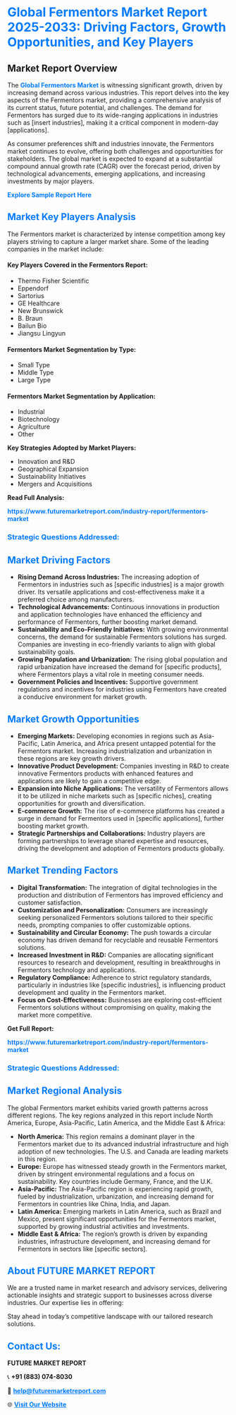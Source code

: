 <h1 style="color: #007BFF;">Global Fermentors Market Report 2025-2033: Driving Factors, Growth Opportunities, and Key Players</h1>

<section id="overview">
<h2>Market Report Overview</h2>
<p>The <a href="https://www.futuremarketreport.com/industry-report/fermentors-market" style="color: #007BFF; text-decoration: none;"><strong>Global Fermentors Market</strong></a> is witnessing significant growth, driven by increasing demand across various industries. This report delves into the key aspects of the Fermentors market, providing a comprehensive analysis of its current status, future potential, and challenges. The demand for Fermentors has surged due to its wide-ranging applications in industries such as [insert industries], making it a critical component in modern-day [applications].</p>
<p>As consumer preferences shift and industries innovate, the Fermentors market continues to evolve, offering both challenges and opportunities for stakeholders. The global market is expected to expand at a substantial compound annual growth rate (CAGR) over the forecast period, driven by technological advancements, emerging applications, and increasing investments by major players.</p>
</section>

<section id="overview">
<p><a href="https://www.futuremarketreport.com/request-sample/reportId=40842" style="color: #007BFF; text-decoration: none;"><strong>Explore Sample Report Here</strong></a></p>
</section>

<section id="key-players">
<h2 style="color: #007BFF;">Market Key Players Analysis</h2>
<p>The Fermentors market is characterized by intense competition among key players striving to capture a larger market share. Some of the leading companies in the market include:</p>
<h4>Key Players Covered in the Fermentors Report:</h4>
<ul><li>Thermo Fisher Scientific</li><li>Eppendorf</li><li>Sartorius</li><li>GE Healthcare</li><li>New Brunswick</li><li>B. Braun</li><li>Bailun Bio</li><li>Jiangsu Lingyun</li></ul>
<h4>Fermentors Market Segmentation by Type:</h4>
<ul><li>Small Type</li><li>Middle Type</li><li>Large Type</li></ul>

<h4>Fermentors Market Segmentation by Application:</h4>
<ul><li>Industrial</li><li>Biotechnology</li><li>Agriculture</li><li>Other</li></ul>
<p><strong>Key Strategies Adopted by Market Players:</strong></p>
<ul>
<li>Innovation and R&D</li>
<li>Geographical Expansion</li>
<li>Sustainability Initiatives</li>
<li>Mergers and Acquisitions</li>
</ul>
</section>

<section>
<p><strong>Read Full Analysis: </strong></p><a href="https://www.futuremarketreport.com/industry-report/fermentors-market" style="color: #007BFF; text-decoration: none;"><strong>https://www.futuremarketreport.com/industry-report/fermentors-market</strong></a>
<h3 style="color: #007BFF;">Strategic Questions Addressed:</h3>
</section>

<section id="driving-factors">
<h2 style="color: #007BFF;">Market Driving Factors</h2>
<ul>
<li><strong>Rising Demand Across Industries:</strong> The increasing adoption of Fermentors in industries such as [specific industries] is a major growth driver. Its versatile applications and cost-effectiveness make it a preferred choice among manufacturers.</li>
<li><strong>Technological Advancements:</strong> Continuous innovations in production and application technologies have enhanced the efficiency and performance of Fermentors, further boosting market demand.</li>
<li><strong>Sustainability and Eco-Friendly Initiatives:</strong> With growing environmental concerns, the demand for sustainable Fermentors solutions has surged. Companies are investing in eco-friendly variants to align with global sustainability goals.</li>
<li><strong>Growing Population and Urbanization:</strong> The rising global population and rapid urbanization have increased the demand for [specific products], where Fermentors plays a vital role in meeting consumer needs.</li>
<li><strong>Government Policies and Incentives:</strong> Supportive government regulations and incentives for industries using Fermentors have created a conducive environment for market growth.</li>
</ul>
</section>

<section id="growth-opportunities">
<h2 style="color: #007BFF;">Market Growth Opportunities</h2>
<ul>
<li><strong>Emerging Markets:</strong> Developing economies in regions such as Asia-Pacific, Latin America, and Africa present untapped potential for the Fermentors market. Increasing industrialization and urbanization in these regions are key growth drivers.</li>
<li><strong>Innovative Product Development:</strong> Companies investing in R&D to create innovative Fermentors products with enhanced features and applications are likely to gain a competitive edge.</li>
<li><strong>Expansion into Niche Applications:</strong> The versatility of Fermentors allows it to be utilized in niche markets such as [specific niches], creating opportunities for growth and diversification.</li>
<li><strong>E-commerce Growth:</strong> The rise of e-commerce platforms has created a surge in demand for Fermentors used in [specific applications], further boosting market growth.</li>
<li><strong>Strategic Partnerships and Collaborations:</strong> Industry players are forming partnerships to leverage shared expertise and resources, driving the development and adoption of Fermentors products globally.</li>
</ul>
</section>

<section id="trending-factors">
<h2 style="color: #007BFF;">Market Trending Factors</h2>
<ul>
<li><strong>Digital Transformation:</strong> The integration of digital technologies in the production and distribution of Fermentors has improved efficiency and customer satisfaction.</li>
<li><strong>Customization and Personalization:</strong> Consumers are increasingly seeking personalized Fermentors solutions tailored to their specific needs, prompting companies to offer customizable options.</li>
<li><strong>Sustainability and Circular Economy:</strong> The push towards a circular economy has driven demand for recyclable and reusable Fermentors solutions.</li>
<li><strong>Increased Investment in R&D:</strong> Companies are allocating significant resources to research and development, resulting in breakthroughs in Fermentors technology and applications.</li>
<li><strong>Regulatory Compliance:</strong> Adherence to strict regulatory standards, particularly in industries like [specific industries], is influencing product development and quality in the Fermentors market.</li>
<li><strong>Focus on Cost-Effectiveness:</strong> Businesses are exploring cost-efficient Fermentors solutions without compromising on quality, making the market more competitive.</li>
</ul>
</section>

<section>
<p><strong>Get Full Report: </strong></p><a href="https://www.futuremarketreport.com/industry-report/fermentors-market" style="color: #007BFF; text-decoration: none;"><strong>https://www.futuremarketreport.com/industry-report/fermentors-market</strong></a>
<h3 style="color: #007BFF;">Strategic Questions Addressed:</h3>
</section>


<section id="regional-analysis">
<h2 style="color: #007BFF;">Market Regional Analysis</h2>
<p>The global Fermentors market exhibits varied growth patterns across different regions. The key regions analyzed in this report include North America, Europe, Asia-Pacific, Latin America, and the Middle East & Africa:</p>
<ul>
<li><strong>North America:</strong> This region remains a dominant player in the Fermentors market due to its advanced industrial infrastructure and high adoption of new technologies. The U.S. and Canada are leading markets in this region.</li>
<li><strong>Europe:</strong> Europe has witnessed steady growth in the Fermentors market, driven by stringent environmental regulations and a focus on sustainability. Key countries include Germany, France, and the U.K.</li>
<li><strong>Asia-Pacific:</strong> The Asia-Pacific region is experiencing rapid growth, fueled by industrialization, urbanization, and increasing demand for Fermentors in countries like China, India, and Japan.</li>
<li><strong>Latin America:</strong> Emerging markets in Latin America, such as Brazil and Mexico, present significant opportunities for the Fermentors market, supported by growing industrial activities and investments.</li>
<li><strong>Middle East & Africa:</strong> The region’s growth is driven by expanding industries, infrastructure development, and increasing demand for Fermentors in sectors like [specific sectors].</li>
</ul>
</section>

<footer>
<h2 style="color: #007BFF;">About FUTURE MARKET REPORT</h2>
<p>We are a trusted name in market research and advisory services, delivering actionable insights and strategic support to businesses across diverse industries. Our expertise lies in offering:</p>

<p>Stay ahead in today’s competitive landscape with our tailored research solutions.</p>

<h2 style="color: #007BFF;">Contact Us:</h2>
<p><strong>FUTURE MARKET REPORT</strong></p>
<p>📞 <strong>+91 (883) 074-8030</strong></p>
<p>📧 <strong><a href="mailto:help@futuremarketreport.com" style="color: #007BFF;">help@futuremarketreport.com</a></strong></p>
<p>🌐 <strong><a href="https://www.futuremarketreport.com/" style="color: #007BFF;">Visit Our Website</a></strong></p>
</footer>